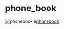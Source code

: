 # phone_book

![phonebook](https://github.com/RedPhoenixFlu/phonebook/blob/main/Screenshot_1624094250.png)
é[phonebook](https://github.com/RedPhoenixFlu/phonebook/blob/main/Screenshot_1624094253.png)
